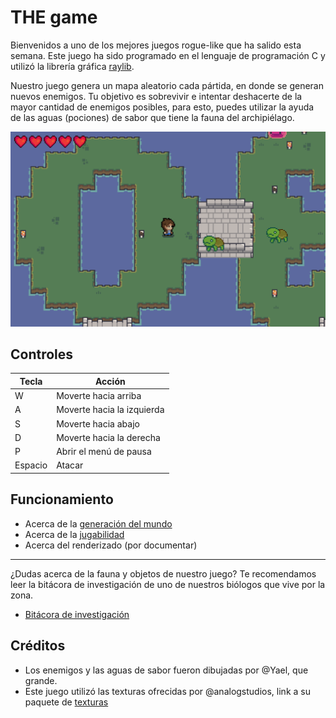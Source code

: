 # THE game

Bienvenidos a uno de los mejores juegos rogue-like que ha salido esta semana. Este juego ha sido programado en el lenguaje de programación C y utilizó la librería gráfica [raylib](https://www.raylib.com/index.html).

Nuestro juego genera un mapa aleatorio cada pártida, en donde se generan nuevos enemigos. Tu objetivo es sobrevivir e intentar deshacerte de la mayor cantidad de enemigos posibles, para esto, puedes utilizar la ayuda de las aguas (pociones) de sabor que tiene la fauna del archipiélago.

![captura de juego](./docs/images/juego.png)

## Controles

| Tecla   | Acción                     |
| ------- | -------------------------- |
| W       | Moverte hacia arriba       |
| A       | Moverte hacia la izquierda |
| S       | Moverte hacia abajo        |
| D       | Moverte hacia la derecha   |
| P       | Abrir el menú de pausa     |
| Espacio | Atacar                     | 


## Funcionamiento

- Acerca de la [generación del mundo](./docs/mapa.md)
- Acerca de la [jugabilidad](./docs/juego.md)
- Acerca del renderizado (por documentar)

---

¿Dudas acerca de la fauna y objetos de nuestro juego? Te recomendamos leer la bitácora de investigación de uno de nuestros biólogos que vive por la zona.

- [Bitácora de investigación](./docs/lore.md) 

## Créditos

- Los enemigos y las aguas de sabor fueron dibujadas por @Yael, que grande. 
- Este juego utilizó las texturas ofrecidas por @analogstudios, link a su paquete de [texturas](https://analogstudios.itch.io/forest)